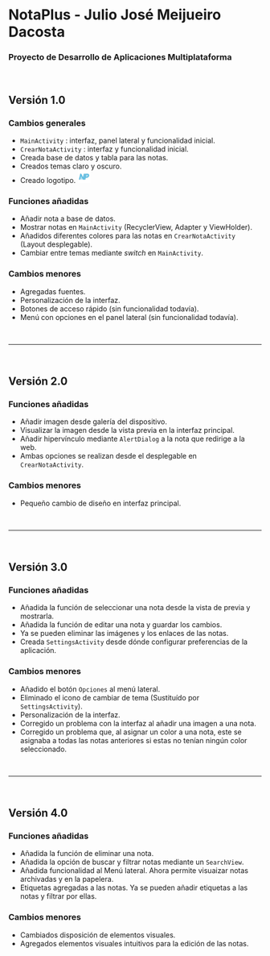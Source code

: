 # NotaPlus - Julio José Meijueiro Dacosta
### Proyecto de Desarrollo de Aplicaciones Multiplataforma

<br>

## Versión 1.0
### Cambios generales

- `MainActivity` : interfaz, panel lateral y funcionalidad inicial.
- `CrearNotaActivity` : interfaz y funcionalidad inicial.
- Creada base de datos y tabla para las notas.
- Creados temas claro y oscuro.
- Creado logotipo. <img src="https://github.com/JJMD1999/NotaPlus/blob/master/app/src/main/ic_icono_app-playstore.png" width="25" height="25">

### Funciones añadidas

- Añadir nota a base de datos.
- Mostrar notas en `MainActivity` (RecyclerView, Adapter y ViewHolder).
- Añadidos diferentes colores para las notas en `CrearNotaActivity` (Layout desplegable).
- Cambiar entre temas mediante _switch_ en `MainActivity`.

### Cambios menores

- Agregadas fuentes.
- Personalización de la interfaz.
- Botones de acceso rápido (sin funcionalidad todavía).
- Menú con opciones en el panel lateral (sin funcionalidad todavía).

<br><hr><br>

## Versión 2.0
### Funciones añadidas

- Añadir imagen desde galería del dispositivo.
- Visualizar la imagen desde la vista previa en la interfaz principal.
- Añadir hipervínculo mediante `AlertDialog` a la nota que redirige a la web.
- Ambas opciones se realizan desde el desplegable en `CrearNotaActivity`.

### Cambios menores

- Pequeño cambio de diseño en interfaz principal.

<br><hr><br>

## Versión 3.0
### Funciones añadidas

- Añadida la función de seleccionar una nota desde la vista de previa y mostrarla.
- Añadida la función de editar una nota y guardar los cambios.
- Ya se pueden eliminar las imágenes y los enlaces de las notas.
- Creada `SettingsActivity` desde dónde configurar preferencias de la aplicación.

### Cambios menores

- Añadido el botón `Opciones` al menú lateral.
- Eliminado el icono de cambiar de tema (Sustituído por `SettingsActivity`).
- Personalización de la interfaz.
- Corregido un problema con la interfaz al añadir una imagen a una nota.
- Corregido un problema que, al asignar un color a una nota, este se asignaba a todas las notas anteriores si estas no tenían ningún color seleccionado.

<br><hr><br>

## Versión 4.0
### Funciones añadidas

- Añadida la función de eliminar una nota.
- Añadida la opción de buscar y filtrar notas mediante un `SearchView`.
- Añadida funcionalidad al Menú lateral. Ahora permite visuaizar notas archivadas y en la papelera.
- Etiquetas agregadas a las notas. Ya se pueden añadir etiquetas a las notas y filtrar por ellas.

### Cambios menores

- Cambiados disposición de elementos visuales.
- Agregados elementos visuales intuitivos para la edición de las notas.

